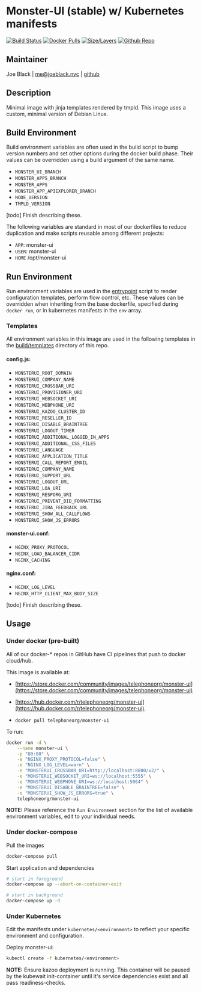 # Monster-UI (stable) w/ Kubernetes manifests
[![Build Status](https://travis-ci.org/telephoneorg/docker-monster-ui.svg?branch=master)](https://travis-ci.org/telephoneorg/docker-monster-ui) [![Docker Pulls](https://img.shields.io/docker/pulls/telephoneorg/monster-ui.svg)](https://hub.docker.com/r/telephoneorg/monster-ui) [![Size/Layers](https://images.microbadger.com/badges/image/telephoneorg/monster-ui.svg)](https://microbadger.com/images/telephoneorg/monster-ui) [![Github Repo](https://img.shields.io/badge/contributions-welcome-brightgreen.svg?style=flat)](https://github.com/telephoneorg/docker-monster-ui)


## Maintainer
Joe Black | <me@joeblack.nyc> | [github](https://github.com/joeblackwaslike)


## Description
Minimal image with jinja templates rendered by tmpld.  This image uses a custom, minimal version of Debian Linux.


## Build Environment
Build environment variables are often used in the build script to bump version numbers and set other options during the docker build phase.  Their values can be overridden using a build argument of the same name.
* `MONSTER_UI_BRANCH`
* `MONSTER_APPS_BRANCH`
* `MONSTER_APPS`
* `MONSTER_APP_APIEXPLORER_BRANCH`
* `NODE_VERSION`
* `TMPLD_VERSION`

[todo] Finish describing these.


The following variables are standard in most of our dockerfiles to reduce duplication and make scripts reusable among different projects:
* `APP`: monster-ui
* `USER`: monster-ui
* `HOME` /opt/monster-ui


## Run Environment
Run environment variables are used in the [entrypoint](entrypoint) script to render configuration templates, perform flow control, etc.  These values can be overridden when inheriting from the base dockerfile, specified during `docker run`, or in kubernetes manifests in the `env` array.


### Templates
All environment variables in this image are used in the following templates in the [build/templates](build/templates) directory of this repo.


#### config.js:
* `MONSTERUI_ROOT_DOMAIN`
* `MONSTERUI_COMPANY_NAME`
* `MONSTERUI_CROSSBAR_URI`
* `MONSTERUI_PROVISIONER_URI`
* `MONSTERUI_WEBSOCKET_URI`
* `MONSTERUI_WEBPHONE_URI`
* `MONSTERUI_KAZOO_CLUSTER_ID`
* `MONSTERUI_RESELLER_ID`
* `MONSTERUI_DISABLE_BRAINTREE`
* `MONSTERUI_LOGOUT_TIMER`
* `MONSTERUI_ADDITIONAL_LOGGED_IN_APPS`
* `MONSTERUI_ADDITIONAL_CSS_FILES`
* `MONSTERUI_LANGUAGE`
* `MONSTERUI_APPLICATION_TITLE`
* `MONSTERUI_CALL_REPORT_EMAIL`
* `MONSTERUI_COMPANY_NAME`
* `MONSTERUI_SUPPORT_URL`
* `MONSTERUI_LOGOUT_URL`
* `MONSTERUI_LOA_URI`
* `MONSTERUI_RESPORG_URI`
* `MONSTERUI_PREVENT_DID_FORMATTING`
* `MONSTERUI_JIRA_FEEDBACK_URL`
* `MONSTERUI_SHOW_ALL_CALLFLOWS`
* `MONSTERUI_SHOW_JS_ERRORS`


#### monster-ui.conf:
* `NGINX_PROXY_PROTOCOL`
* `NGINX_LOAD_BALANCER_CIDR`
* `NGINX_CACHING`


#### nginx.conf:
* `NGINX_LOG_LEVEL`
* `NGINX_HTTP_CLIENT_MAX_BODY_SIZE`

[todo] Finish describing these.


## Usage
### Under docker (pre-built)
All of our docker-* repos in GitHub have CI pipelines that push to docker cloud/hub.  

This image is available at:
* [https://store.docker.com/community/images/telephoneorg/monster-ui](https://store.docker.com/community/images/telephoneorg/monster-ui)
*  [https://hub.docker.com/r/telephoneorg/monster-ui](https://hub.docker.com/r/telephoneorg/monster-ui).

* `docker pull telephoneorg/monster-ui`

To run:

```bash
docker run -d \
    --name monster-ui \
    -p "80:80" \
    -e "NGINX_PROXY_PROTOCOL=false" \
    -e "NGINX_LOG_LEVEL=warn" \
    -e "MONSTERUI_CROSSBAR_URI=http://localhost:8000/v2/" \
    -e "MONSTERUI_WEBSOCKET_URI=ws://localhost:5555" \
    -e "MONSTERUI_WEBPHONE_URI=ws://localhost:5064" \
    -e "MONSTERUI_DISABLE_BRAINTREE=false" \
    -e "MONSTERUI_SHOW_JS_ERRORS=true" \
    telephoneorg/monster-ui
```

**NOTE:** Please reference the `Run Environment` section for the list of available environment variables, edit to your individual needs.


### Under docker-compose
Pull the images
```bash
docker-compose pull
```

Start application and dependencies
```bash
# start in foreground
docker-compose up --abort-on-container-exit

# start in background
docker-compose up -d
```


### Under Kubernetes
Edit the manifests under `kubernetes/<environment>` to reflect your specific environment and configuration.

Deploy monster-ui:
```bash
kubectl create -f kubernetes/<environment>
```

**NOTE:** Ensure kazoo deployment is running.  This container will be paused by the kubewait init-container until it's service dependencies exist and all pass readiness-checks.
